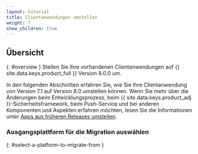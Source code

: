 ```yaml
---
layout: tutorial
title: Clientanwendungen umstellen
weight: 7
show_children: true
---
```

<!-- NLS_CHARSET=UTF-8 -->
## Übersicht
{: #overview }
Stellen Sie Ihre vorhandenen Clientanwendungen auf
{{ site.data.keys.product_full }} Version 8.0.0 um. 

In den folgenden Abschnitten erfahren Sie, wie Sie Ihre Clientanwendung
von Version 7.1
auf Version 8.0 umstellen können. Wenn Sie mehr über die Änderungen beim Entwicklungsprozess,
beim {{ site.data.keys.product_adj }}-Sicherheitsframework,
beim Push-Service und bei anderen Komponenten und Aspekten erfahren möchten, lesen Sie die Informationen
unter [Apps aus früheren Releases umstellen](../). 

### Ausgangsplattform für die Migration auswählen
{: #select-a-platform-to-migrate-from }
